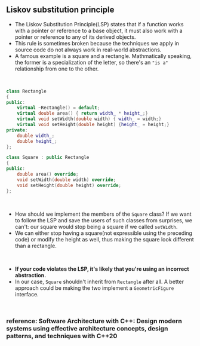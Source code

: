 ## Liskov substitution principle

* The Liskov Substitution Principle(LSP) states that if a function works with a pointer or reference to a base object, it must also work with a pointer or reference to any of its derived objects.
* This rule is sometimes broken because the techniques we apply in source code do not always work in real-world abstractions.
* A famous example is a square and a rectangle. Mathmatically speaking, the former is a specialization of the letter, so there's an `"is a"` relationship from one to the other.

</br>

```c++
class Rectangle
{
public:
    virtual ~Rectangle() = default;
    virtual double area() { return width_ * height_;}
    virtual void setWidth(double width) { width_ = width;}
    virtual void setHeight(double height) {height_ = height;}
private:
    double width_;
    double height_;
};

class Square : public Rectangle
{
public:
    double area() override;
    void setWidth(double width) override;
    void setHeight(double height) override;
};

```

</br>

* How should we implement the members of the `Square` class? If we want to follow the LSP and save the users of such classes from surprises, we can't: our square would stop being a square if we called `setWidth`.
* We can either stop having a square(not expressible using the preceding code) or modify the height as well, thus making the 
square look different than a rectangle.

</br>

* __If your code violates the LSP, it's likely that you're using an incorrect abstraction.__ 
* In our case, `Square` shouldn't inherit from `Rectangle` after all. A better approach could be making the two implement a `GeometricFigure` interface.

</br>

### reference: Software Architecture with C++: Design modern systems using effective architecture concepts, design patterns, and techniques with C++20